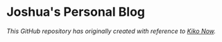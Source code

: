 # Joshua's Personal Blog

*This GitHub repository has originally created with reference to [Kiko Now](https://github.com/aweekj/kiko-now).*